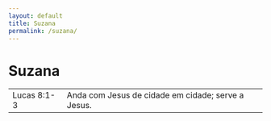 ```yaml
---
layout: default
title: Suzana
permalink: /suzana/
---
```


# Suzana

|    |     |
|:---|:---|
| Lucas 8:1-3 | Anda com Jesus de cidade em cidade; serve a Jesus. |
